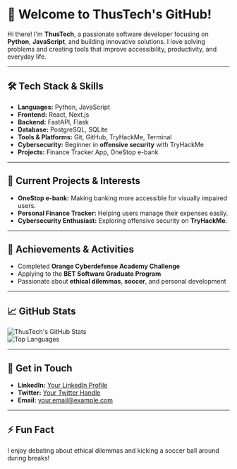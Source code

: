 # 👋 Welcome to ThusTech's GitHub!

Hi there! I'm **ThusTech**, a passionate software developer focusing on **Python**, **JavaScript**, and building innovative solutions. I love solving problems and creating tools that improve accessibility, productivity, and everyday life.

---

## 🛠️ Tech Stack & Skills
- **Languages:** Python, JavaScript  
- **Frontend:** React, Next.js  
- **Backend:** FastAPI, Flask  
- **Database:** PostgreSQL, SQLite  
- **Tools & Platforms:** Git, GitHub, TryHackMe, Terminal  
- **Cybersecurity:** Beginner in **offensive security** with TryHackMe  
- **Projects:** Finance Tracker App, OneStop e-bank  

---

## 🚀 Current Projects & Interests  
- **OneStop e-bank:** Making banking more accessible for visually impaired users.  
- **Personal Finance Tracker:** Helping users manage their expenses easily.  
- **Cybersecurity Enthusiast:** Exploring offensive security on **TryHackMe**.  

---

## 🏅 Achievements & Activities
- Completed **Orange Cyberdefense Academy Challenge**  
- Applying to the **BET Software Graduate Program**  
- Passionate about **ethical dilemmas**, **soccer**, and personal development  

---

## 📈 GitHub Stats
![ThusTech's GitHub Stats](https://github-readme-stats.vercel.app/api?username=ThusTech&show_icons=true&theme=radical)  
![Top Languages](https://github-readme-stats.vercel.app/api/top-langs/?username=ThusTech&layout=compact&theme=radical)

---

## 💬 Get in Touch
- **LinkedIn:** [Your LinkedIn Profile](#)  
- **Twitter:** [Your Twitter Handle](#)  
- **Email:** your.email@example.com  

---

## ⚡ Fun Fact  
I enjoy debating about ethical dilemmas and kicking a soccer ball around during breaks!
